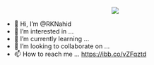 <p align="center">
  <img src="https://capsule-render.vercel.app/api?type=waving&color=auto&height=300&section=header&text=Hey%20Everyone&fontSize=90" />
</p>

- 👋 Hi, I’m @RKNahid
- 👀 I’m interested in ...
- 🌱 I’m currently learning ...
- 💞️ I’m looking to collaborate on ...
- 📫 How to reach me ...
https://ibb.co/vZFqztd
<!---
RKNahid/RKNahid is a ✨ special ✨ repository because its `README.md` (this file) appears on your GitHub profile.
You can click the Preview link to take a look at your changes.
--->
